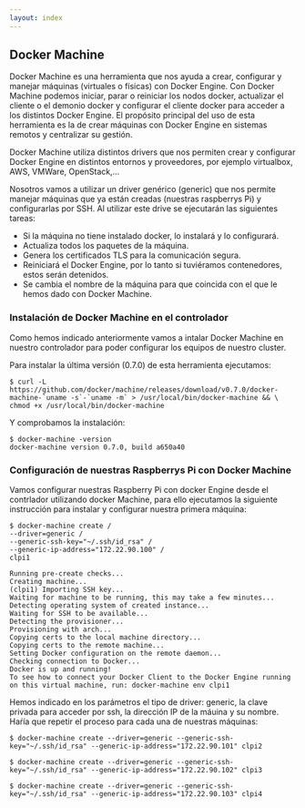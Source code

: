 ```yaml
---
layout: index
---
```


## Docker Machine

Docker Machine es una herramienta que nos ayuda a crear, configurar y manejar máquinas (virtuales o físicas) con Docker Engine. Con Docker Machine podemos iniciar, parar o reiniciar los nodos docker, actualizar el cliente o el demonio docker y configurar el cliente docker para acceder a los distintos Docker Engine. El propósito principal del uso de esta herramienta es la de crear máquinas con Docker Engine en sistemas remotos y centralizar su gestión.

Docker Machine utiliza distintos drivers que nos permiten crear y configurar Docker Engine en distintos entornos y proveedores, por ejemplo virtualbox, AWS, VMWare, OpenStack,... 

Nosotros vamos a utilizar un driver genérico (generic) que nos permite manejar máquinas que ya están creadas (nuestras raspberrys Pi) y configurarlas por SSH. Al utilizar este drive se ejecutarán las siguientes tareas:

* Si la máquina no tiene instalado docker, lo instalará y lo configurará.
* Actualiza todos los paquetes de la máquina.
* Genera los certificados TLS para la comunicación segura.
* Reiniciará el Docker Engine, por lo tanto si tuviéramos contenedores, estos serán detenidos.
* Se cambia el nombre de la máquina para que coincida con el que le hemos dado con Docker Machine.

### Instalación de Docker Machine en el controlador

Como hemos indicado anteriormente vamos a intalar Docker Machine en nuestro controlador para poder configurar los equipos de nuestro cluster. 

Para instalar la última versión (0.7.0) de esta herramienta ejecutamos:

    $ curl -L https://github.com/docker/machine/releases/download/v0.7.0/docker-machine-`uname -s`-`uname -m` > /usr/local/bin/docker-machine && \
    chmod +x /usr/local/bin/docker-machine

Y comprobamos la instalación:

    $ docker-machine -version
    docker-machine version 0.7.0, build a650a40

### Configuración de nuestras Raspberrys Pi con Docker Machine

Vamos configurar nuestras Raspberry Pi con docker Engine desde el contrlador utilizando docker Machine, para ello ejecutamos la siguiente instrucción para instalar y configurar nuestra primera máquina:

    $ docker-machine create /
    --driver=generic /
    --generic-ssh-key="~/.ssh/id_rsa" /
    --generic-ip-address="172.22.90.100" /
    clpi1   

    Running pre-create checks...
    Creating machine...
    (clpi1) Importing SSH key...
    Waiting for machine to be running, this may take a few minutes...
    Detecting operating system of created instance...
    Waiting for SSH to be available...
    Detecting the provisioner...
    Provisioning with arch...
    Copying certs to the local machine directory...
    Copying certs to the remote machine...
    Setting Docker configuration on the remote daemon...
    Checking connection to Docker...
    Docker is up and running!
    To see how to connect your Docker Client to the Docker Engine running on this virtual machine, run: docker-machine env clpi1

Hemos indicado en los parámetros el tipo de driver: generic, la clave privada para acceder por ssh, la dirección IP de la máuina y su nombre. Haŕía que repetir el proceso para cada una de nuestras máquinas:

    $ docker-machine create --driver=generic --generic-ssh-key="~/.ssh/id_rsa" --generic-ip-address="172.22.90.101" clpi2

    $ docker-machine create --driver=generic --generic-ssh-key="~/.ssh/id_rsa" --generic-ip-address="172.22.90.102" clpi3   

    $ docker-machine create --driver=generic --generic-ssh-key="~/.ssh/id_rsa" --generic-ip-address="172.22.90.103" clpi4








